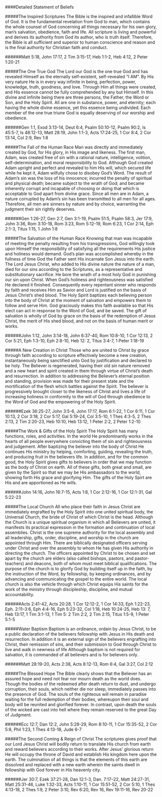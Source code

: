 

####Detailed Statement of Beliefs
 

#####The Inspired Scriptures
The Bible is the inspired and infallible Word of God.  It is the fundamental revelation from God to man, which
contains the whole counsel of God concerning all things necessary for his own glory, man’s salvation,
obedience, faith and life.  All scripture is living and powerful and derives its authority from God its author,
who is truth itself.  Therefore, the Bible is all sufficient and superior to human conscience and reason and is
the final authority for Christian faith and conduct.

######Matt 5:18, John 17:17, 2 Tim 3:15-17, Heb 1:1-2, Heb 4:12, 2 Peter 1:20-21


#####The One True God
The Lord our God is the one true God and has revealed Himself as the eternally self-existent, self-revealed
“I AM”.  By His very nature He is in every way infinite in being, perfection, power, knowledge, truth,
goodness, and love.  Through Him all things were created, and His essence cannot be fully comprehended
by any but Himself.  In this divine and infinite being there are three persons, the Father, the Word or Son, and
the Holy Spirit.  All are one in substance, power, and eternity; each having the whole divine essence, yet this
essence being undivided.  Each member of the one true triune God is equally deserving of our worship and
obedience.

######Gen 1:1, Exod 3:13-14, Deut 6:4, Psalm 50:10-12, Psalm 90:2, Is 45:5-7, Is 48:12-13, Matt 28:19, John 1:1-3, Acts 17:24-25, 1 Cor 8:4, 2 Cor 13:14, Col 2:9, Rev 1:8


#####The Fall of the Human Race
Man was directly and immediately created by God, for His glory, in His image and likeness. The first man,
Adam, was created free of sin with a rational nature, intelligence, volition, self-determination, and moral
responsibility to God.  Although God created Adam upright and perfect and revealed to him His will, which
secured life while he kept it, Adam wilfully chose to disobey God’s Word.  The result of Adam’s sin was the
loss of his innocence; incurred the penalty of spiritual and physical death; became subject to the wrath of
God; and became inherently corrupt and incapable of choosing or doing that which is acceptable to God
apart from divine grace.  Since all men are in Adam, a nature corrupted by Adam’s sin has been transmitted
to all men for all ages.  Therefore, all men are sinners by nature and by choice, warranting the judgment their
sin rightly deserves.

######Gen 1:26-27, Gen 2:7, Gen 3:1-19, Psalm 51:5, Psalm 58:3, Jer 17:9, John 3:36, Rom 3:10-18, Rom 3:23, Rom 5:12-19, Rom 6:23, 1 Cor 2:14, Eph 2:1-3, Titus 1:15, 1 John 1:8 

 
#####The Salvation of the Human Race
Knowing that man was incapable of meeting the penalty resulting from his transgressions, God willingly took
upon Himself the responsibility of satisfying all the requirements His justice and holiness would demand. 
God’s plan was accomplished whereby in the fullness of time God the Father sent His incarnate Son Jesus
into the earth.  The Lord Jesus Christ, who added to His divine nature the nature of a man, died for our sins
according to the Scriptures, as a representative and substitutionary sacrifice. He bore the wrath of a most
holy God in punishing our sin upon Christ.  When God’s holiness and righteousness was satisfied He
declared it finished.  Consequently every repentant sinner who responds by faith and receives Him as Savior
and Lord is justified on the basis of Jesus Christ’s shed blood.  The Holy Spirit baptizes each believing
person into the body of Christ at the moment of salvation and empowers them to follow and serve Him.  God
graciously makes this faith available so that His elect can act in response to the Word of God, and be saved. 
The gift of salvation is wholly of God by grace on the basis of the redemption of Jesus Christ, the merit of His
shed blood, and not on the basis of human merit or works.

######John 1:12, John 3:14-18, John 6:37-40, Rom 10:8-10, 1 Cor 12:13, 2 Cor 5:21, Eph 1:3-10, Eph 2:8-10, Heb 12: 2, Titus 3:4-7, 1 Peter 1:18-19


#####A New Creation in Christ
Those who are united to Christ by grace through faith according to scripture effectively become a new
creation, instantaneously being sanctified unto God by justification and declared to be holy.  The Believer is
regenerated, having their old sin nature removed and a new heart and spirit created in them through virtue of
Christ’s death and resurrection. In addition to addressing the Believer’s eternal position and standing,
provision was made for their present state and the mortification of the flesh which battles against the Spirit. 
The believer is progressively brought closer to the likeness of Christ and lives a life of increasing holiness in
conformity to the will of God through obedience to the Word of God and the empowering of the Holy Spirit.

######Ezek 36:25-27, John 3:5-6, John 17:17, Rom 6:1-22, 1 Cor 6:11, 1 Cor 10:13, 2 Cor 3:18, 2 Cor 5:17, Gal 5:19-24, Col 3:5-10, 1 Thes 4:3-5, 2 Thes 2:13, 2 Tim 2:20-23,  Heb 10:10, Heb 13:12, 1 Peter 2:2, 2 Peter 1:2-10

 
#####The Work & Gifts of the Holy Spirit
The Holy Spirit has many functions, roles, and activities.  In the world He predominantly works in the hearts of
all people everywhere convicting them of sin and righteousness and judgement.  After baptizing the believer
into the body of Christ He continues His ministry by helping, comforting, guiding, revealing the truth, and
producing fruit in the believers life.  In addition, and for the common good, the Holy Spirit gives gifts to
believers in order that we may function as the body of Christ on earth. All of these gifts, both great and small,
are given by the Spirit so that we may be His ambassadors to the world, showing forth His grace and glorifying
Him.  The gifts of the Holy Spirt are His and are apportioned as He wills.

######John 14:16, John 16:7-15, Acts 1:8, 1 Cor 2:12-16, 1 Cor 12:1-31, Gal 5:22-23


#####The Local Church
All who place their faith in Jesus Christ are immediately engrafted by the Holy Spirit into one united spiritual
body, the Universal Church, the bride of Christ of which Christ is the head.  Although the Church is a unique
spiritual organism in which all Believers are united, it manifests its practical expression in the formation and
continuation of local assemblies. Christ is the one supreme authority for the local assembly and all leadership,
gifts, order, discipline, and worship in the church are appointed through Him.  There are biblically designated
officers serving under Christ and over the assembly to whom He has given His authority in directing the church. 
The officers appointed by Christ to be chosen and set apart by the church are elders (also called bishops,
pastors, and pastor-teachers) and deacons, both of whom must meet biblical qualifications.  The purpose of
the church is to glorify God by building itself up in the faith, by the instruction of the Word, by fellowship, by
keeping ordinances, and by advancing and communicating the gospel to the entire world.  The local church is
also the vehicle through which Christ equips His saints for the work of the ministry through discipleship,
discipline, and mutual accountability.

######Acts 2:41-42, Acts 20:28, 1 Cor 12:12-2, 1 Cor 14:33, Eph 1:22-23, Eph. 2:11–3:6, Eph 4:4-16, Eph 5:23-32, Col 1:18, Heb 10:24-25, Heb 13: 7, Heb 13:17, 1 Tim 3:1-13, 1 Tim 5: 2 Tim 2:2, 2 Tim 2:15, Titus 1:5-9, 1 Peter 5:1-5


#####Water Baptism
Baptism is an ordinance, ordain by Jesus Christ, to be a public declaration of the believers fellowship with
Jesus in His death and resurrection.  In addition it is an external sign of the believers engrafting into Christ,
their remission of sins, and their submission to God through Christ to live and walk in newness of life
Although baptism is not required for salvation, it is commanded of all believers and is for believers only.

######Matt 28:19-20, Acts 2:38, Acts 8:12-13, Rom 6:4, Gal 3:27, Col 2:12


#####The Blessed Hope
The Bible clearly shows that the Believer has an assured hope and need not fear nor mourn death as the
world does.  Though the bodies of the redeemed after death return to dust, and undergo corruption, their
souls, which neither die nor sleep, immediately passes into the presence of God.  The souls of the righteous
will remain in paradise waiting for the full redemption of their bodies, whereupon their soul and body will be
reunited and glorified forever.  In contrast, upon death the souls of the wicked are cast into hell where they
remain reserved to the great Day of Judgment.

######Ecc 12:7, Dan 12:2, John 5:28-29, Rom 8:10-11, 1 Cor 15:35-52, 2 Cor 5:8, Phil 1:23, 1 Thes 4:13-18, Jude 6-7


#####The Second Coming & Reign of Christ
The scriptures gives proof that our Lord Jesus Christ will bodily return to translate His church from earth and
reward believers according to their works.  After Jesus’ glorious return He will occupy the throne of David and
establish His kingdom here upon the earth.  The culmination of all things is that the elements of this earth are
dissolved and replaced with a new earth wherein the saints dwell in fellowship with God forever in His heavenly
city. 

######Jer 30:7, Ezek 37:21-28, Dan 12:1-3, Dan. 7:17–22, Matt 24:27-31, Matt 25:31-46, Luke 1:32-33, Acts 1:10-11, 1 Cor 15:51-52, 2 Cor 5:10, 1 Thes 4:13-18, 2 Thes 1:9, 2 Peter 3:10, Rev 6:20, Rev 16, Rev 19:11-16, Rev 20-22

 